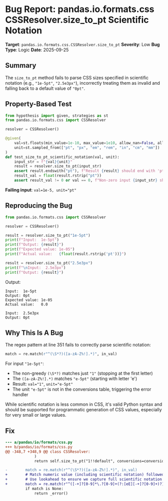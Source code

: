 # Bug Report: pandas.io.formats.css CSSResolver.size_to_pt Scientific Notation

**Target**: `pandas.io.formats.css.CSSResolver.size_to_pt`
**Severity**: Low
**Bug Type**: Logic
**Date**: 2025-09-25

## Summary

The `size_to_pt` method fails to parse CSS sizes specified in scientific notation (e.g., `"1e-5pt"`, `"2.5e3px"`), incorrectly treating them as invalid and falling back to a default value of `"0pt"`.

## Property-Based Test

```python
from hypothesis import given, strategies as st
from pandas.io.formats.css import CSSResolver

resolver = CSSResolver()

@given(
    val=st.floats(min_value=1e-10, max_value=1e10, allow_nan=False, allow_infinity=False),
    unit=st.sampled_from(["pt", "px", "em", "rem", "in", "cm", "mm"])
)
def test_size_to_pt_scientific_notation(val, unit):
    input_str = f"{val}{unit}"
    result = resolver.size_to_pt(input_str)
    assert result.endswith("pt"), f"Result {result} should end with 'pt'"
    result_val = float(result.rstrip("pt"))
    assert result_val != 0 or val == 0, f"Non-zero input {input_str} should not produce 0pt"
```

**Failing input**: `val=1e-5, unit="pt"`

## Reproducing the Bug

```python
from pandas.io.formats.css import CSSResolver

resolver = CSSResolver()

result = resolver.size_to_pt("1e-5pt")
print(f"Input:  1e-5pt")
print(f"Output: {result}")
print(f"Expected value: 1e-05")
print(f"Actual value:   {float(result.rstrip('pt'))}")

result = resolver.size_to_pt("2.5e3px")
print(f"\nInput:  2.5e3px")
print(f"Output: {result}")
```

Output:
```
Input:  1e-5pt
Output: 0pt
Expected value: 1e-05
Actual value:   0.0

Input:  2.5e3px
Output: 0pt
```

## Why This Is A Bug

The regex pattern at line 351 fails to correctly parse scientific notation:

```python
match = re.match(r"^(\S*?)([a-zA-Z%!].*)", in_val)
```

For input `"1e-5pt"`:
- The non-greedy `(\S*?)` matches just `"1"` (stopping at the first letter)
- The `([a-zA-Z%!].*)` matches `"e-5pt"` (starting with letter 'e')
- Result: `val="1"`, `unit="e-5pt"`
- The unit `"e-5pt"` is not in the conversions table, triggering the error handler

While scientific notation is less common in CSS, it's valid Python syntax and should be supported for programmatic generation of CSS values, especially for very small or large values.

## Fix

```diff
--- a/pandas/io/formats/css.py
+++ b/pandas/io/formats/css.py
@@ -348,7 +348,9 @@ class CSSResolver:
             )
             return self.size_to_pt("1!!default", conversions=conversions)

-        match = re.match(r"^(\S*?)([a-zA-Z%!].*)", in_val)
+        # Match numeric value (including scientific notation) followed by unit
+        # Use lookahead to ensure we capture full scientific notation (e.g., 1e-5)
+        match = re.match(r"^([-+]?[0-9]*\.?[0-9]+(?:[eE][-+]?[0-9]+)?)([a-zA-Z%!].*)", in_val)
         if match is None:
             return _error()